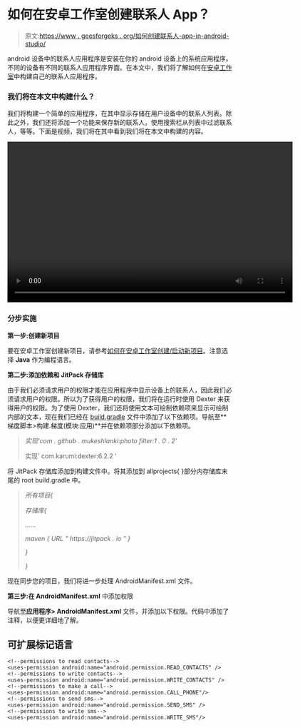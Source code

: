 # 如何在安卓工作室创建联系人 App？

> 原文:[https://www . geesforgeks . org/如何创建联系人-app-in-android-studio/](https://www.geeksforgeeks.org/how-to-create-contacts-app-in-android-studio/)

android 设备中的联系人应用程序是安装在你的 android 设备上的系统应用程序。不同的设备有不同的联系人应用程序界面。在本文中，我们将了解如何在[安卓工作室](https://www.geeksforgeeks.org/android-studio-main-window/)中构建自己的联系人应用程序。

### 我们将在本文中构建什么？

我们将构建一个简单的应用程序，在其中显示存储在用户设备中的联系人列表。除此之外，我们还将添加一个功能来保存新的联系人，使用搜索栏从列表中过滤联系人，等等。下面是视频，我们将在其中看到我们将在本文中构建的内容。

<video class="wp-video-shortcode" id="video-581205-1" width="640" height="360" preload="metadata" controls=""><source type="video/mp4" src="https://media.geeksforgeeks.org/wp-content/uploads/20210325143710/20210325_143459.mp4?_=1">[https://media.geeksforgeeks.org/wp-content/uploads/20210325143710/20210325_143459.mp4](https://media.geeksforgeeks.org/wp-content/uploads/20210325143710/20210325_143459.mp4)</video>

### **分步实施**

**第一步:创建新项目**

要在安卓工作室创建新项目，请参考[如何在安卓工作室创建/启动新项目](https://www.geeksforgeeks.org/android-how-to-create-start-a-new-project-in-android-studio/)。注意选择 **Java** 作为编程语言。

**第二步:添加依赖和 JitPack 存储库**

由于我们必须请求用户的权限才能在应用程序中显示设备上的联系人，因此我们必须请求用户的权限。所以为了获得用户的权限，我们将在运行时使用 Dexter 来获得用户的权限。为了使用 Dexter，我们还将使用文本可绘制依赖项来显示可绘制内部的文本，现在我们已经在 [build.gradle](https://www.geeksforgeeks.org/android-build-gradle/) 文件中添加了以下依赖项。导航至**梯度脚本>构建.梯度(模块:应用)**并在依赖项部分添加以下依赖项。

> *实现‘com . github . mukeshlanki:photo filter:1 . 0 . 2’*
> 
> 实现' com.karumi:dexter:6.2.2 '

将 JitPack 存储库添加到构建文件中。将其添加到 allprojects{ }部分内存储库末尾的 root build.gradle 中。

> *所有项目{*
> 
> *存储库{*
> 
> *……*
> 
> *maven { URL " https://jitpack . io " }*
> 
> *}*
> 
> *}*

现在同步您的项目，我们将进一步处理 AndroidManifest.xml 文件。

**第三步:在 AndroidManifest.xml** 中添加权限

导航至**应用程序> AndroidManifest.xml** 文件，并添加以下权限。代码中添加了注释，以便更详细地了解。

## 可扩展标记语言

```
<!--permissions to read contacts-->
<uses-permission android:name="android.permission.READ_CONTACTS" />
<!--permissions to write contacts-->
<uses-permission android:name="android.permission.WRITE_CONTACTS" />
<!--permissions to make a call-->
<uses-permission android:name="android.permission.CALL_PHONE"/>
<!--permissions to send sms-->
<uses-permission android:name="android.permission.SEND_SMS" />
<!--permissions to write sms-->
<uses-permission android:name="android.permission.WRITE_SMS"/>
```